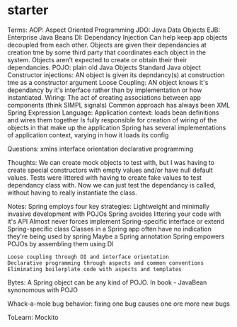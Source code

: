 # starter

Terms:
AOP: Aspect Oriented Programming
JDO: Java Data Objects
EJB: Enterprise Java Beans
DI: Dependancy Injection
    Can help keep app objects decoupled from each other.
    Objects are given their dependancies at creation tme by some third party that coordinates each      object in the system.
    Objects aren't expected to create or obtain their their dependancies.
POJO: plain old Java Objects
    Standard Java object
Constructor injections: AN object is given its depndancy(s) at construction tme as a constructor argument
Loose Coupling: AN object knows it's dependancy by it's interface rather than by implementation or how instantiated.
Wiring: The act of creating associations between app components (think SIMPL signals)
    Common approach has always been XML
Spring Expression Language:
Application context: 
    loads bean definitions and wires them together
    Is fully responsible for creation of wiring of the objects in that make up the application
    Spring has several implementations of application context, varying in how it loads its config 
    
Questions:
xmlns
interface orientation
declarative programming

Thoughts:
    We can create mock objects to test with, but I was having to create special constructors with empty values and/or have null default values.  Tests were littered with having to create fake values to test dependancy class with.  Now we can just test the dependancy is called, without having to really instantiate the class.


Notes:
Spring employs four key strategies: 
    Lightweight and minimally invasive development with POJOs
        Spring avoides littering your code with it's API
        Almost never forces implement Spring-specific interface or extend Spring-specific class
        Classes in a Spring app often have no indication they're being used by spring
        Maybe a Spring annotation
        Spring empowers POJOs by assembling them using DI


    Loose coupling through DI and interface orientation
    Declarative programming through aspects and common conventions
    Eliminating boilerplate code with aspects and templates

Bytes:
A Spring object can be any kind of POJO.
In book - JavaBean synonomous with POJO

Whack-a-mole bug behavior: fixing one bug causes one ore more new bugs

ToLearn:
    Mockito
